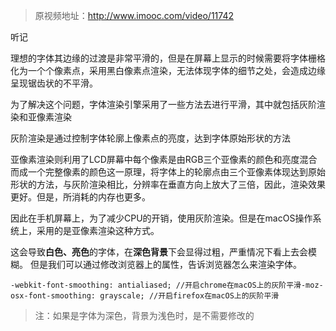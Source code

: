 > 原视频地址：http://www.imooc.com/video/11742

听记

理想的字体其边缘的过渡是非常平滑的，但是在屏幕上显示的时候需要将字体栅格化为一个个像素点，采用黑白像素点渲染，无法体现字体的细节之处，会造成边缘呈现锯齿状的不平滑。

为了解决这个问题，字体渲染引擎采用了一些方法去进行平滑，其中就包括灰阶渲染和亚像素渲染

灰阶渲染是通过控制字体轮廓上像素点的亮度，达到字体原始形状的方法

亚像素渲染则利用了LCD屏幕中每个像素是由RGB三个亚像素的颜色和亮度混合而成一个完整像素的颜色这一原理，将字体上的轮廓点由三个亚像素体现达到原始形状的方法，与灰阶渲染相比，分辨率在垂直方向上放大了三倍，因此，渲染效果更好。但是，所消耗的内存也更多。

因此在手机屏幕上，为了减少CPU的开销，使用灰阶渲染。但是在macOS操作系统上，采用的是亚像素渲染这种方式。

这会导致**白色、亮色**的字体，在**深色背景**下会显得过粗，严重情况下看上去会模糊。
但是我们可以通过修改浏览器上的属性，告诉浏览器怎么来渲染字体。

```
-webkit-font-smoothing: antialiased; //开启chrome在macOS上的灰阶平滑-moz-osx-font-smoothing: grayscale; //开启firefox在macOS上的灰阶平滑
```

> 注：如果是字体为深色，背景为浅色时，是不需要修改的
